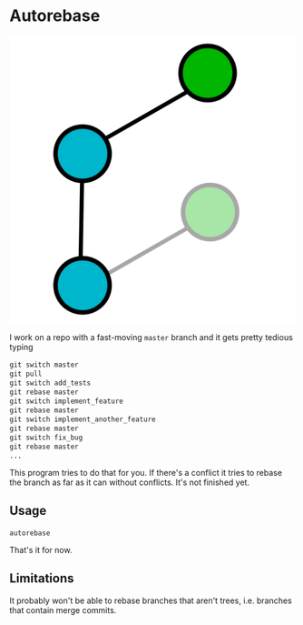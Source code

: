 # Autorebase

![](logo.svg)

I work on a repo with a fast-moving `master` branch and it gets pretty tedious typing

```
git switch master
git pull
git switch add_tests
git rebase master
git switch implement_feature
git rebase master
git switch implement_another_feature
git rebase master
git switch fix_bug
git rebase master
...
```

This program tries to do that for you. If there's a conflict it tries to rebase the branch as far as it can without conflicts. It's not finished yet.

## Usage

    autorebase

That's it for now.

## Limitations

It probably won't be able to rebase branches that aren't trees, i.e. branches that contain merge commits.

